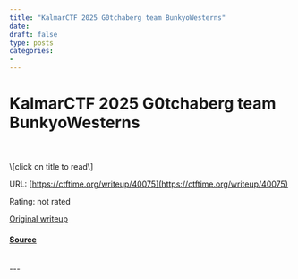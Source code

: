 ```yaml
---
title: "KalmarCTF 2025 G0tchaberg team BunkyoWesterns"
date: 
draft: false
type: posts
categories: 
- 
---
```

# KalmarCTF 2025 G0tchaberg team BunkyoWesterns

<br/>

<br/>
\[click on title to read\]

URL: [https://ctftime.org/writeup/40075](https://ctftime.org/writeup/40075)

Rating: not rated

[Original writeup](https://github.com/satoki/ctf_writeups/tree/master/KalmarCTF_2025/G0tchaberg)

#### [Source](https://ctftime.org/writeup/40075)

<br/>
---
